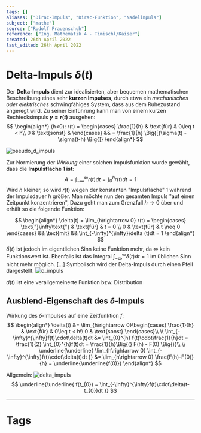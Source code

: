 ```yaml
---
tags: []
aliases: ["Dirac-Impuls", "Dirac-Funktion", "Nadelimpuls"]
subject: ["mathe"]
source: ["Rudolf Frauenschuh"]
reference: ["Ing. Mathematik 4 - Timischl/Kaiser"]
created: 26th April 2022
last_edited: 26th April 2022
---
```


# Delta-Impuls $\delta(t)$ 
Der **Delta-Impuls** dient zur idealisierten, aber bequemen mathematischen Beschreibung eines sehr **kurzen Impulses**, durch etwa ein *mechanisches oder elektrisches* schwingfähiges System, dass aus dem Ruhezustand angeregt wird.
Zu seiner Einführung kann man von einem kurzen Rechtecksimpuls **$y=r(t)$** ausgehen:
$$
\begin{align*}
	(h<0): r(t) = \begin{cases}
		\frac{1}{h} & \text{für} & 0\leq t < h\\
		0 & \text{sonst} & 
	\end{cases} && = \frac{1}{h} \Big{[}\sigma(t) - \sigma(t-h) \Big{]}
\end{align*}
$$

![pseudo_d_impuls](pseudo_d_impuls.png)

Zur Normierung der *Wirkung* einer solchen Impulsfunktion wurde gewählt, dass die **Impulsfläche 1 ist**:
$$
A = \int_{-\infty}^{\infty}r(t)dt=\int_{0}^{h}r(t)dt = 1 
$$
Wird $h$ kleiner, so wird $r(t)$ wegen der konstanten "Impulsfläche" 1 während der Impulsdauer $h$ größer.
Man möchte nun den gesamten Impuls "auf einen Zeitpunkt konzentrieren", Dazu geht man zum Grenzfall $h\rightarrow 0$ über und erhält so die folgende Funktion:

$$
\begin{align*}
	\delta(t) = \lim_{h\rightarrow 0} r(t) = \begin{cases}
	\text{"}\infty\text{"} & \text{für} & t = 0 \\
	0 & \text{für} & t \neq 0
	\end{cases} && \text{mit} && \int_{-\infty}^{\infty}\delta (t)dt = 1
\end{align*}
$$
$\delta(t)$ ist jedoch im eigentlichen Sinn keine Funktion mehr, da $\infty$ kein Funktionswert ist. Ebenfalls ist das Integral $\int_{-\infty}^{\infty}\delta (t)dt = 1$ im üblichen Sinn nicht mehr möglich. [...]
Symbolisch wird der Delta-Impuls durch einen Pfeil dargestellt.
![d_impuls](d_impuls.png)

$d(t)$ ist eine verallgemeinerte Funktion bzw. Distribution

## Ausblend-Eigenschaft des $\delta$-Impuls
Wirkung des $\delta$-Impulses auf eine Zeitfunktion $f$:
$$
\begin{align*}
	\delta(t) &= \lim_{h\rightarrow 0}\begin{cases}
		\frac{1}{h} & \text{für} & 0\leq t < h\\
		0 & \text{sonst}
	\end{cases}\\
\\
	\int_{-\infty}^{\infty}f(t)\cdot\delta(t)dt &= \int_{0}^{h} f(t)\cdot\frac{1}{h}dt = \frac{1}{2} \int_{0}^{h}f(t)dt = \frac{1}{h}\Big{(} F(h) - F(0) \Big{)}\\
\\
	\underline{\underline{
		\lim_{h\rightarrow 0} \int_{-\infty}^{\infty}f(t)\cdot\delta(t)dt
	}}
	&= \lim_{h\rightarrow 0} \frac{F(h)-F(0)}{h} = \underline{\underline{f(0)}}
\end{align*}
$$

Allgemein:
![delta_impuls](delta_impuls.png)
$$
\underline{\underline{
	f(t_{0}) = \int_{-\infty}^{\infty}f(t)\cdot\delta(t-t_{0})dt
}}
$$

---
# Tags